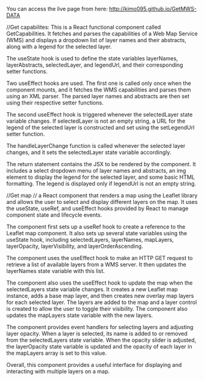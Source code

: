 You can access the live page from here:
http://kimo095.github.io/GetMWS-DATA

//Get capabilites: 
This is a React functional component called GetCapabilities. It fetches and parses the capabilities of a Web Map Service (WMS) and displays a dropdown list of layer names and their abstracts, along with a legend for the selected layer.

The useState hook is used to define the state variables layerNames, layerAbstracts, selectedLayer, and legendUrl, and their corresponding setter functions.

Two useEffect hooks are used. The first one is called only once when the component mounts, and it fetches the WMS capabilities and parses them using an XML parser. The parsed layer names and abstracts are then set using their respective setter functions.

The second useEffect hook is triggered whenever the selectedLayer state variable changes. If selectedLayer is not an empty string, a URL for the legend of the selected layer is constructed and set using the setLegendUrl setter function.

The handleLayerChange function is called whenever the selected layer changes, and it sets the selectedLayer state variable accordingly.

The return statement contains the JSX to be rendered by the component. It includes a select dropdown menu of layer names and abstracts, an img element to display the legend for the selected layer, and some basic HTML formatting. The legend is displayed only if legendUrl is not an empty string.

//Get map //
a React component that renders a map using the Leaflet library and allows the user to select and display different layers on the map. It uses the useState, useRef, and useEffect hooks provided by React to manage component state and lifecycle events.

The component first sets up a useRef hook to create a reference to the Leaflet map component. It also sets up several state variables using the useState hook, including selectedLayers, layerNames, mapLayers, layerOpacity, layerVisibility, and layerOrderAscending.

The component uses the useEffect hook to make an HTTP GET request to retrieve a list of available layers from a WMS server. It then updates the layerNames state variable with this list.

The component also uses the useEffect hook to update the map when the selectedLayers state variable changes. It creates a new Leaflet map instance, adds a base map layer, and then creates new overlay map layers for each selected layer. The layers are added to the map and a layer control is created to allow the user to toggle their visibility. The component also updates the mapLayers state variable with the new layers.

The component provides event handlers for selecting layers and adjusting layer opacity. When a layer is selected, its name is added to or removed from the selectedLayers state variable. When the opacity slider is adjusted, the layerOpacity state variable is updated and the opacity of each layer in the mapLayers array is set to this value.

Overall, this component provides a useful interface for displaying and interacting with multiple layers on a map.
